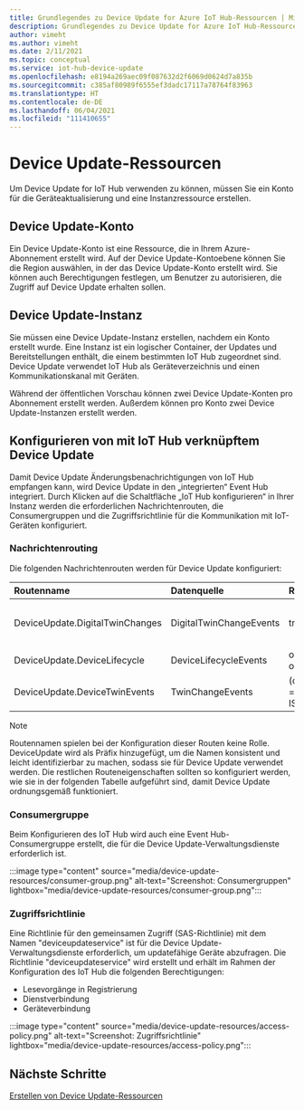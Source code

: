 ```yaml
---
title: Grundlegendes zu Device Update for Azure IoT Hub-Ressourcen | Microsoft-Dokumentation
description: Grundlegendes zu Device Update for Azure IoT Hub-Ressourcen
author: vimeht
ms.author: vimeht
ms.date: 2/11/2021
ms.topic: conceptual
ms.service: iot-hub-device-update
ms.openlocfilehash: e8194a269aec09f087632d2f6069d0624d7a835b
ms.sourcegitcommit: c385af80989f6555ef3dadc17117a78764f83963
ms.translationtype: HT
ms.contentlocale: de-DE
ms.lasthandoff: 06/04/2021
ms.locfileid: "111410655"
---
```

# <a name="device-update-resources"></a>Device Update-Ressourcen

Um Device Update for IoT Hub verwenden zu können, müssen Sie ein Konto für die Geräteaktualisierung und eine Instanzressource erstellen. 

## <a name="device-update-account"></a>Device Update-Konto

Ein Device Update-Konto ist eine Ressource, die in Ihrem Azure-Abonnement erstellt wird. Auf der Device Update-Kontoebene können Sie die Region auswählen, in der das Device Update-Konto erstellt wird. Sie können auch Berechtigungen festlegen, um Benutzer zu autorisieren, die Zugriff auf Device Update erhalten sollen.


## <a name="device-update-instance"></a>Device Update-Instanz
Sie müssen eine Device Update-Instanz erstellen, nachdem ein Konto erstellt wurde. Eine Instanz ist ein logischer Container, der Updates und Bereitstellungen enthält, die einem bestimmten IoT Hub zugeordnet sind. Device Update verwendet IoT Hub als Geräteverzeichnis und einen Kommunikationskanal mit Geräten. 

Während der öffentlichen Vorschau können zwei Device Update-Konten pro Abonnement erstellt werden. Außerdem können pro Konto zwei Device Update-Instanzen erstellt werden.

## <a name="configuring-device-update-linked-iot-hub"></a>Konfigurieren von mit IoT Hub verknüpftem Device Update 

Damit Device Update Änderungsbenachrichtigungen von IoT Hub empfangen kann, wird Device Update in den „integrierten“ Event Hub integriert. Durch Klicken auf die Schaltfläche „IoT Hub konfigurieren“ in Ihrer Instanz werden die erforderlichen Nachrichtenrouten, die Consumergruppen und die Zugriffsrichtlinie für die Kommunikation mit IoT-Geräten konfiguriert. 

### <a name="message-routing"></a>Nachrichtenrouting

Die folgenden Nachrichtenrouten werden für Device Update konfiguriert:

|   Routenname    | Datenquelle | Routingabfrage  | Endpunkt | BESCHREIBUNG  |
| :--------- | :---- |:---- |:---- |:---- |
|  DeviceUpdate.DigitalTwinChanges | DigitalTwinChangeEvents | true | events | Lauscht auf Änderungsereignisse von digitalen Zwillingen.  |
|  DeviceUpdate.DeviceLifecycle | DeviceLifecycleEvents | opType = 'deleteDeviceIdentity' OR opType = 'deleteModuleIdentity'  | events | Lauscht auf Geräte, die gelöscht wurden. |
|  DeviceUpdate.DeviceTwinEvents| TwinChangeEvents | (opType = 'updateTwin' OR opType = 'replaceTwin') AND IS_DEFINED($body.tags.ADUGroup) | events | Lauscht auf neue Device Update-Gruppen. |

> [!NOTE]
> Routennamen spielen bei der Konfiguration dieser Routen keine Rolle. DeviceUpdate wird als Präfix hinzugefügt, um die Namen konsistent und leicht identifizierbar zu machen, sodass sie für Device Update verwendet werden. Die restlichen Routeneigenschaften sollten so konfiguriert werden, wie sie in der folgenden Tabelle aufgeführt sind, damit Device Update ordnungsgemäß funktioniert. 

### <a name="consumer-group"></a>Consumergruppe

Beim Konfigurieren des IoT Hub wird auch eine Event Hub-Consumergruppe erstellt, die für die Device Update-Verwaltungsdienste erforderlich ist. 

:::image type="content" source="media/device-update-resources/consumer-group.png" alt-text="Screenshot: Consumergruppen" lightbox="media/device-update-resources/consumer-group.png":::

### <a name="access-policy"></a>Zugriffsrichtlinie

Eine Richtlinie für den gemeinsamen Zugriff (SAS-Richtlinie) mit dem Namen "deviceupdateservice" ist für die Device Update-Verwaltungsdienste erforderlich, um updatefähige Geräte abzufragen. Die Richtlinie "deviceupdateservice" wird erstellt und erhält im Rahmen der Konfiguration des IoT Hub die folgenden Berechtigungen:
- Lesevorgänge in Registrierung
- Dienstverbindung
- Geräteverbindung

:::image type="content" source="media/device-update-resources/access-policy.png" alt-text="Screenshot: Zugriffsrichtlinie" lightbox="media/device-update-resources/access-policy.png":::

## <a name="next-steps"></a>Nächste Schritte

[Erstellen von Device Update-Ressourcen](./create-device-update-account.md)

